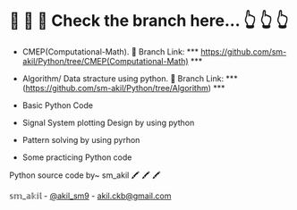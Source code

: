 # :closed_book: :closed_book: :closed_book: Check the branch here... :point_up_2: :point_up_2: :point_up_2:

* CMEP(Computational-Math). :red_circle: Branch Link: *** https://github.com/sm-akil/Python/tree/CMEP(Computational-Math) ***

* Algorithm/ Data stracture using python. :red_circle: Branch Link: *** (https://github.com/sm-akil/Python/tree/Algorithm) ***

* Basic Python Code

* Signal System plotting Design by using python

* Pattern solving by using pyrhon

* Some practicing Python code


Python source code by~ sm_akil :crayon: :crayon: :crayon: 

𝕤𝕞_𝕒𝕜𝕚𝕝 - [@akil_sm9](https://twitter.com/akil_sm9) - akil.ckb@gmail.com


